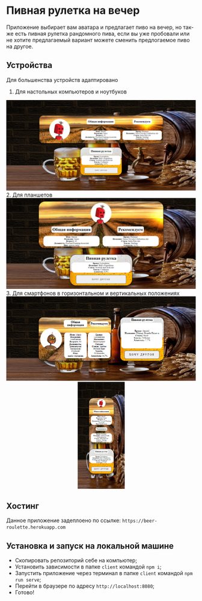 # Пивная рулетка на вечер

Приложение выбирает вам аватара и предлагает пиво на вечер, но так-же есть пивная рулетка рандомного пива, если вы уже пробовали или не хотите предлагаемый вариант можете сменить предлогаемое пиво на другое.

## Устройства

Для большенства устройств адаптировано

1. Для настольных компьютеров и ноутбуков

<div align="center">
  <img src="screenshots/main.png" width="750"/>
</div>
2. Для планшетов
<div align="center">
  <img src="screenshots/tablet.png" width="750"/>
</div>
3. Для смартфонов в горизонтальном и вертикальных положениях
<div align="center">
  <img src="screenshots/phoneHorizontale.png" width="650"/>
  <img src="screenshots/phoneVerticale.png" width="125"/>
</div>

## Хостинг

Данное приложение задеплоено по ссылке: `https://beer-roulette.herokuapp.com`

## Установка и запуск на локальной машине

- Скопировать репозиторий себе на компьютер;
- Установить зависимости в папке `client` командой `npm i`;
- Запустить приложение через терминал в папке `client` командой `npm run serve`;
- Перейти в браузере по адресу `http://localhost:8080`;
- Готово!
